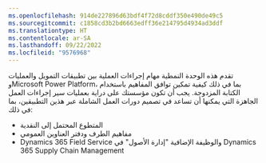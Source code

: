 ```yaml
---
ms.openlocfilehash: 914de227896d63bdf4f72d8cddf350e490de49c5
ms.sourcegitcommit: c1858cd3b2bd6663edff36e214795d4934ad3ddf
ms.translationtype: HT
ms.contentlocale: ar-SA
ms.lasthandoff: 09/22/2022
ms.locfileid: "9576968"
---
```

تقدم هذه الوحدة النمطية مهام إجراءات العملية بين تطبيقات التمويل والعمليات وMicrosoft Power Platform، بما في ذلك كيفية تمكين توافق المفاهيم باستخدام الكتابة المزدوجة. يجب أن تكون مؤسستك على دراية بعمليات سير إجراءات العمل الجاهزة التي يمكنها أن تساعد في تصميم دورات العمل الشاملة عبر هذين التطبيقين، بما في ذلك:

- المتطوع المحتمل إلى النقدية
- مفاهيم الطرف ودفتر العناوين العمومي
- Dynamics 365 Field Service والوظيفة الإضافية "إدارة الأصول" في Dynamics 365 Supply Chain Management
